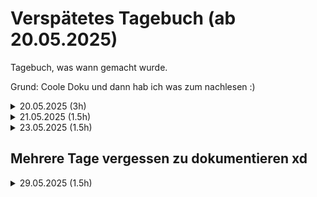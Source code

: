 # Verspätetes Tagebuch (ab 20.05.2025)

Tagebuch, was wann gemacht wurde. 

Grund: Coole Doku und dann hab ich was zum nachlesen :)
<details>
<summary>20.05.2025 (3h)</summary>

## 20.05.2025

Zuerst habe ich mich weiter in Flutter eingelesen und mit folgenden Dingen herumprobiert (ohne commits, nur zum "testen"):
- Konstruktoren
- Statische Klassen
- Vererbung
- UI (für Testzwecke von Code)
  
Dann habe ich mich dazu entschieden mit der Logik für die Quests anzufangen. Ich bin sofort auf eine wichtige Frage gestoßen:
Wie kann ich bewerkstelligen, dass jeder User aus einer Stadt JEDEN TAG AUTOMATISCH die gleiche, neue DailyQuest zugeteilt bekommt?

Die Antwort nach langem Überlegen und suchen:
CRON-JOBS in Supabase.

Cron-Jobs sind quasi einfach eine festgelegte Aktion, welche immer wieder in bestimmten Zeitabständen ausgeführt wird. 
Dies kann (in Supabase) z.B.:
- ein SQL-Snippet
- eine Datenbank-funktion
- eine HTTP-Request
- oder eine "Supabase Edge Funktion" sein (Keine Ahnung was das genau ist)

Für unseren Use-Case genügt hier ein SQL-Snippet.

**Dieses sieht für die DailyQuest-Distribution so aus:**
```sql
WITH random_quests AS (
  SELECT DISTINCT ON (city) qid
  FROM quest
  WHERE last_used_d != CURRENT_DATE - 1
  ORDER BY city, RANDOM()
)
UPDATE quest q
SET last_used_d = CURRENT_DATE
FROM random_quests rq
WHERE q.qid = rq.qid;
```

*Erklärung:* 
zuerst wird ein sogenanntes "CTE" erzeugt. Das ist (soweit ich es verstanden habe) eine Sub-Query, welche einen Namen hat, und somit auch im darauffolgenden Query referenziert werden kann.
In dieser wird für jede Stadt EINE random QuestID gespeichert (bei welcher das Datum nicht GESTERN ist). 
Dadurch kann ich dann mit "WHERE q.qid = rq.qid" nur eine Quest pro Stadt updaten. 


**Bei der Weekly-Quest:**

```sql
UPDATE quest q
SET last_used_w = TO_CHAR(CURRENT_DATE, 'IYYY-"W"IW')
WHERE q.qid = (
  SELECT qid 
  FROM quest
  WHERE last_used_w != TO_CHAR(CURRENT_DATE-3, 'IYYY-"W"IW')
  ORDER BY RANDOM()
  LIMIT 1
);
```

Da wir nur eine Quest für ALLE user benutzen, wird keine CTE benötigt.

Das einzig spezielle ist hier eigentlich nur die TO_CHAR() Funktion
Bei dieser wird Das Current_Date auf das darauffolgende Format übertragen. Zuerst das Jahr (IYYY), dann ein W ("W") und direkt die Woche (IW).

Zum ISO-System:
https://de.wikipedia.org/wiki/ISO_8601


</details>


<details>
<summary>21.05.2025 (1.5h)</summary>

## 21.05.2025
Heute habe ich mich auf die REST-API fokussiert und habe mir Gedanken gemacht wie man diese umsetzen könnte bezüglich schon vorhandener Supabase-API/direkter Verbindung zur DB,... 

Nachdem ich mich mit Herr Bechthold beraten habe sind wir auf folgendes setup gekommen:
App -> meine Rest-API -> Supabase-API -> Database

Meine Rest-API schickt keine direkten Anfragen an die Datenbank, sondern leitet quasi einfach auf die Supabase-API weiter und diese kommuniziert erst mit der Datenbank.

Somit sind die Vorraussetzungen erfüllt und ich muss micht nicht mit irgendwelchen PostgreSQL-Verbindungen rumschlagen.


Dann habe ich schon angefangen das auszuprobieren und habe schon einige Überlegungen angestellt (noch nichts zum committen, nur um das Prinzip zu graspen)

</details>

<details>
<summary>23.05.2025 (1.5h)</summary>

## 23.05.2025
Heute habe ich die REST-API konzeptioniert und dann auch schon die Supabase-Connection in dieser gemacht. Sicherheitsfaktoren (AUthorization,...) sind jedoch noch NICHT beachtet.
</details>

## Mehrere Tage vergessen zu dokumentieren xd

<details>
<summary>29.05.2025 (1.5h)</summary>

## 29.05.2025
Hab mit City-enum angefangen und wollte weitermachen aber bin 2h eingeschlafen am pc 
</details>